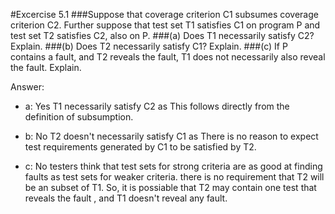 #Excercise 5.1
###Suppose that coverage criterion C1 subsumes coverage criterion C2. Further suppose that test set T1 satisfies C1 on program P and test set T2 satisfies C2, also on P.
###(a) Does T1 necessarily satisfy C2? Explain.
###(b) Does T2 necessarily satisfy C1? Explain.
###(c) If P contains a fault, and T2 reveals the fault, T1 does not necessarily also reveal the fault. Explain.

Answer:
- a: Yes T1 necessarily satisfy C2 as This follows directly from 
the definition of subsumption.

- b: No T2 doesn't necessarily satisfy C1 as There is no reason to 
expect test requirements generated by C1 to be satisfied by T2.
  
- c: No testers think that test sets for strong criteria are as 
good at finding faults as test sets for weaker criteria. there 
is no requirement that T2 will be an subset of T1. So, it 
is possiable that T2 may contain one test that reveals the fault
, and T1 doesn't reveal any fault.
